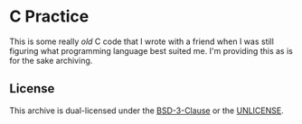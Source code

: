# C Practice

This is some really *old* C code that I wrote with a friend when I was still figuring what programming language best suited me. I'm providing this as is for the sake archiving.

## License

This archive is dual-licensed under the [BSD-3-Clause](COPYING) or the [UNLICENSE](UNLICENSE).
